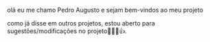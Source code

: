 olá eu me chamo Pedro Augusto e sejam bem-vindos ao meu projeto


como já disse em outros projetos, estou aberto para sugestões/modificações no projeto👨‍💻🧐👍.